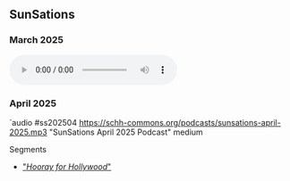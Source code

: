 ## SunSations

### March 2025

<audio controls>
    <h2>SunSations March 2025</h2>
    <source src="sunsations-march-2025.mp3" type="audio/mpeg">
    Your browser does not support the audio element.
</audio>

### April 2025

`audio #ss202504 https://schh-commons.org/podcasts/sunsations-april-2025.mp3 "SunSations April 2025 Podcast" medium

Segments
- ["*Hooray for Hollywood*"](ss202504/play/9:13)